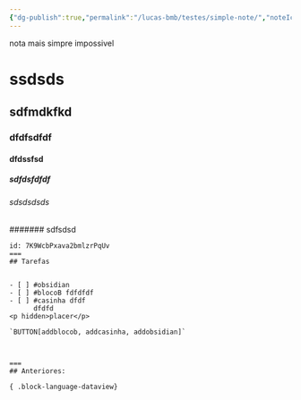 ```yaml
---
{"dg-publish":true,"permalink":"/lucas-bmb/testes/simple-note/","noteIcon":"","created":"2025-10-23T01:48:14.542-03:00"}
---
```




nota mais simpre impossivel

# ssdsds

## sdfmdkfkd
### dfdfsdfdf
#### dfdssfsd
##### sdfdsfdfdf

###### sdsdsdsds

####### sdfsdsd





```columns
id: 7K9WcbPxava2bmlzrPqUv
===
## Tarefas


- [ ] #obsidian 
- [ ] #blocoB fdfdfdf
- [ ] #casinha dfdf
      dfdfd
<p hidden>placer</p>

`BUTTON[addblocob, addcasinha, addobsidian]`



===
## Anteriores:

{ .block-language-dataview}
